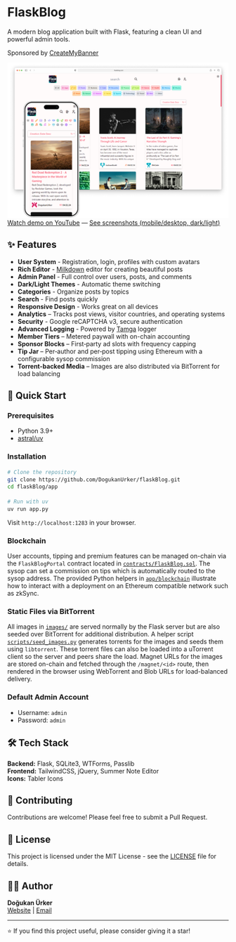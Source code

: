 # FlaskBlog

A modern blog application built with Flask, featuring a clean UI and powerful admin tools. 

Sponsored by [CreateMyBanner](https://createmybanner.com)

![FlaskBlog Light Theme](/images/Light.png)
[Watch demo on YouTube](https://youtu.be/WyIpAlSp2RM) — [See screenshots (mobile/desktop, dark/light)](https://github.com/DogukanUrker/flaskBlog/tree/main/images)

## ✨ Features

- **User System** - Registration, login, profiles with custom avatars
- **Rich Editor** - [Milkdown](https://milkdown.dev/) editor for creating beautiful posts
- **Admin Panel** - Full control over users, posts, and comments
- **Dark/Light Themes** - Automatic theme switching
- **Categories** - Organize posts by topics
- **Search** - Find posts quickly
- **Responsive Design** - Works great on all devices
- **Analytics** – Tracks post views, visitor countries, and operating systems
- **Security** - Google reCAPTCHA v3, secure authentication
- **Advanced Logging** - Powered by [Tamga](https://github.com/dogukanurker/tamga) logger
- **Member Tiers** – Metered paywall with on-chain accounting
- **Sponsor Blocks** – First‑party ad slots with frequency capping
- **Tip Jar** – Per‑author and per‑post tipping using Ethereum with a configurable sysop commission
- **Torrent-backed Media** – Images are also distributed via BitTorrent for load balancing

## 🚀 Quick Start

### Prerequisites
- Python 3.9+
- [astral/uv](https://docs.astral.sh/uv/)

### Installation

```bash
# Clone the repository
git clone https://github.com/DogukanUrker/flaskBlog.git
cd flaskBlog/app

# Run with uv
uv run app.py
```

Visit `http://localhost:1283` in your browser.

### Blockchain

User accounts, tipping and premium features can be managed on-chain via the
`FlaskBlogPortal` contract located in [`contracts/FlaskBlog.sol`](contracts/FlaskBlog.sol).
The sysop can set a commission on tips which is automatically routed to the
sysop address. The provided Python helpers in [`app/blockchain`](app/blockchain)
illustrate how to interact with a deployment on an Ethereum compatible network
such as zkSync.

### Static Files via BitTorrent

All images in [`images/`](images/) are served normally by the Flask server but
are also seeded over BitTorrent for additional distribution. A helper script
[`scripts/seed_images.py`](scripts/seed_images.py) generates torrents for the
images and seeds them using `libtorrent`. These torrent files can also be
loaded into a uTorrent client so the server and peers share the load.
Magnet URLs for the images are stored on-chain and fetched through the
`/magnet/<id>` route, then rendered in the browser using WebTorrent and Blob
URLs for load-balanced delivery.

### Default Admin Account
- Username: `admin`
- Password: `admin`

## 🛠️ Tech Stack

**Backend:** Flask, SQLite3, WTForms, Passlib \
**Frontend:** TailwindCSS, jQuery, Summer Note Editor \
**Icons:** Tabler Icons

## 🤝 Contributing

Contributions are welcome! Please feel free to submit a Pull Request.

## 📄 License

This project is licensed under the MIT License - see the [LICENSE](LICENSE) file for details.

## 👨‍💻 Author

**Doğukan Ürker** \
[Website](https://dogukanurker.com) | [Email](mailto:dogukanurker@icloud.com)

---

⭐ If you find this project useful, please consider giving it a star!
